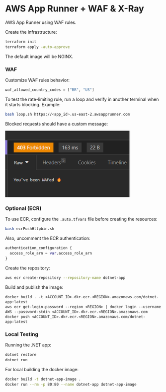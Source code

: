# AWS App Runner + WAF & X-Ray

AWS App Runner using WAF rules.

Create the infrastructure:

```sh
terraform init
terraform apply -auto-approve
```

The default image will be NGINX.

### WAF

Customize WAF rules behavior:

```terraform
waf_allowed_country_codes = ["BR", "US"]
```

To test the rate-limiting rule, run a loop and verify in another terminal when it starts blocking. Example:

```sh
bash loop.sh https://<app_id>.us-east-2.awsapprunner.com
```

Blocked requests should have a custom message:

<img src=".assets/wafed.png" width=400 />

### Optional (ECR)

To use ECR, configure the `.auto.tfvars` file before creating the resources:

```sh
bash ecrPushHttpbin.sh
```

Also, uncomment the ECR authentication:

```terraform
authentication_configuration {
  access_role_arn = var.access_role_arn
}
```

Create the repository:

```sh
aws ecr create-repository --repository-name dotnet-app
```

Build and publish the image:

```
docker build . -t <ACCOUNT_ID>.dkr.ecr.<REGION>.amazonaws.com/dotnet-app:latest
aws ecr get-login-password --region <REGION> | docker login --username AWS --password-stdin <ACCOUNT_ID>.dkr.ecr.<REGION>.amazonaws.com
docker push <ACCOUNT_ID>.dkr.ecr.<REGION>.amazonaws.com/dotnet-app:latest
```

### Local Testing

Running the .NET app:

```sh
dotnet restore
dotnet run
```

For local building the docker image:

```sh
docker build -t dotnet-app-image .
docker run --rm -p 80:80 --name dotnet-app dotnet-app-image
```
